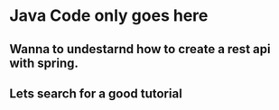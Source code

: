 # Java Code only goes here

## Wanna to undestarnd how to create a rest api with spring.

## Lets search for a good tutorial
